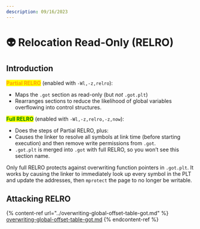 ```yaml
---
description: 09/16/2023
---
```


# 👽 Relocation Read-Only (RELRO)

## Introduction

<mark style="color:orange;">**Partial RELRO**</mark> (enabled with `-Wl,-z,relro`):

* Maps the `.got` section as read-only (but _not_ `.got.plt`)
* Rearranges sections to reduce the likelihood of global variables overflowing into control structures.

<mark style="color:green;">**Full RELRO**</mark> (enabled with `-Wl,-z,relro,-z,now`):

* Does the steps of Partial RELRO, plus:
* Causes the linker to resolve all symbols at link time (before starting execution) and then remove write permissions from `.got`.
* `.got.plt` is merged into `.got` with full RELRO, so you won’t see this section name.

Only full RELRO protects against overwriting function pointers in `.got.plt`. It works by causing the linker to immediately look up every symbol in the PLT and update the addresses, then `mprotect` the page to no longer be writable.

## Attacking RELRO

{% content-ref url="../overwriting-global-offset-table-got.md" %}
[overwriting-global-offset-table-got.md](../overwriting-global-offset-table-got.md)
{% endcontent-ref %}
